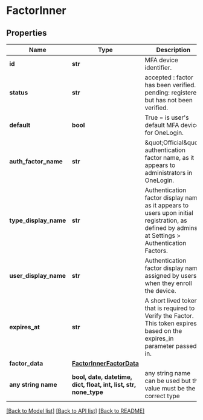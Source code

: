 # FactorInner


## Properties
Name | Type | Description | Notes
------------ | ------------- | ------------- | -------------
**id** | **str** | MFA device identifier. | [optional] 
**status** | **str** | accepted : factor has been verified. pending: registered but has not been verified. | [optional] 
**default** | **bool** | True &#x3D; is user&#39;s default MFA device for OneLogin. | [optional] 
**auth_factor_name** | **str** | \&quot;Official\&quot; authentication factor name, as it appears to administrators in OneLogin. | [optional] 
**type_display_name** | **str** | Authentication factor display name as it appears to users upon initial registration, as defined by admins at Settings &gt; Authentication Factors. | [optional] 
**user_display_name** | **str** | Authentication factor display name assigned by users when they enroll the device. | [optional] 
**expires_at** | **str** | A short lived token that is required to Verify the Factor. This token expires based on the expires_in parameter passed in. | [optional] 
**factor_data** | [**FactorInnerFactorData**](FactorInnerFactorData.md) |  | [optional] 
**any string name** | **bool, date, datetime, dict, float, int, list, str, none_type** | any string name can be used but the value must be the correct type | [optional]

[[Back to Model list]](../README.md#documentation-for-models) [[Back to API list]](../README.md#documentation-for-api-endpoints) [[Back to README]](../README.md)


